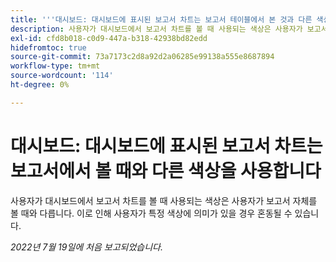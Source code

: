 ```yaml
---
title: '''대시보드: 대시보드에 표시된 보고서 차트는 보고서 테이블에서 본 것과 다른 색상을 사용합니다'
description: 사용자가 대시보드에서 보고서 차트를 볼 때 사용되는 색상은 사용자가 보고서 자체를 볼 때와 다릅니다. 이로 인해 사용자가 특정 색상에 의미가 있을 경우 혼동될 수 있습니다.
exl-id: cfd8b018-c0d9-447a-b318-42938bd82edd
hidefromtoc: true
source-git-commit: 73a7173c2d8a92d2a06285e99138a555e8687894
workflow-type: tm+mt
source-wordcount: '114'
ht-degree: 0%

---
```


# 대시보드: 대시보드에 표시된 보고서 차트는 보고서에서 볼 때와 다른 색상을 사용합니다

사용자가 대시보드에서 보고서 차트를 볼 때 사용되는 색상은 사용자가 보고서 자체를 볼 때와 다릅니다. 이로 인해 사용자가 특정 색상에 의미가 있을 경우 혼동될 수 있습니다.

_2022년 7월 19일에 처음 보고되었습니다._
